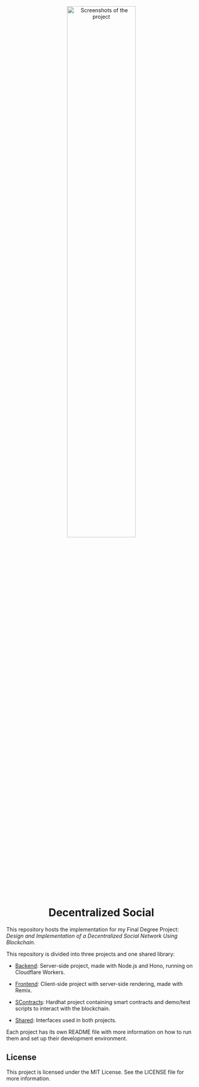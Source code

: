<div align="center">
    <img src="https://github.com/Juan-Esc/decentralized-social-private/assets/69507235/f80ca768-7fec-4038-807e-9ba6503c8a75" alt="Screenshots of the project" width="60%">
      <h1>Decentralized Social</h1>
</div>

This repository hosts the implementation for my Final Degree Project: _Design and Implementation of a Decentralized Social Network Using Blockchain._

This repository is divided into three projects and one shared library:

- [Backend](/backend): Server-side project, made with Node.js and Hono, running on Cloudflare Workers.

- [Frontend](/frontend): Client-side project with server-side rendering, made with Remix.

- [SContracts](/scontracts): Hardhat project containing smart contracts and demo/test scripts to interact with the blockchain.

- [Shared](/shared): Interfaces used in both projects.

Each project has its own README file with more information on how to run them and set up their development environment.

## License
This project is licensed under the MIT License. See the LICENSE file for more information.
